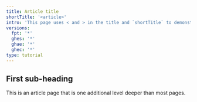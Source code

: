 ```yaml
---
title: Article title
shortTitle: '<article>'
intro: 'This page uses < and > in the title and `shortTitle` to demonstrate that it works'
versions:
  fpt: '*'
  ghes: '*'
  ghae: '*'
  ghec: '*'
type: tutorial
---
```


## First sub-heading

This is an article page that is one additional level deeper than most pages.

